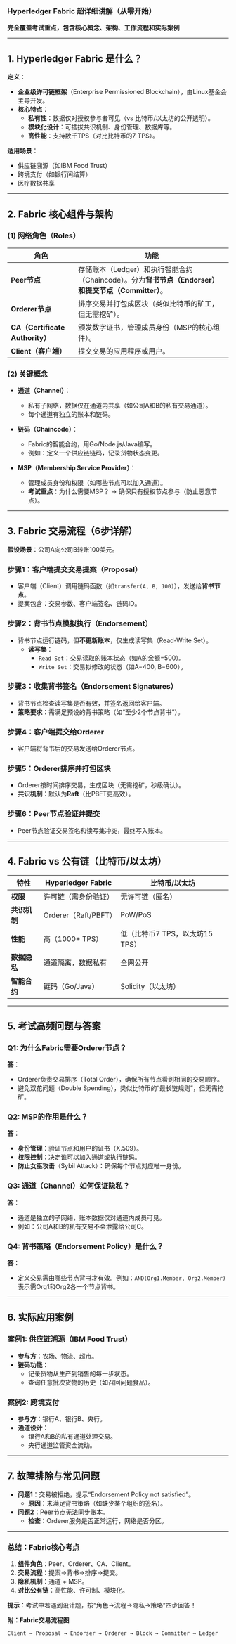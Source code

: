 ### **Hyperledger Fabric 超详细讲解（从零开始）**  
**完全覆盖考试重点，包含核心概念、架构、工作流程和实际案例**  

---

## **1. Hyperledger Fabric 是什么？**  
**定义**：  
- **企业级许可链框架**（Enterprise Permissioned Blockchain），由Linux基金会主导开发。  
- **核心特点**：  
  - **私有性**：数据仅对授权参与者可见（vs 比特币/以太坊的公开透明）。  
  - **模块化设计**：可插拔共识机制、身份管理、数据库等。  
  - **高性能**：支持数千TPS（对比比特币的7 TPS）。  

**适用场景**：  
- 供应链溯源（如IBM Food Trust）  
- 跨境支付（如银行间结算）  
- 医疗数据共享  

---

## **2. Fabric 核心组件与架构**  
### **(1) 网络角色（Roles）**  
| **角色**          | **功能**                                                                 |  
|-------------------|--------------------------------------------------------------------------|  
| **Peer节点**       | 存储账本（Ledger）和执行智能合约（Chaincode）。分为**背书节点（Endorser）**和**提交节点（Committer）**。 |  
| **Orderer节点**    | 排序交易并打包成区块（类似比特币的矿工，但无需挖矿）。                     |  
| **CA（Certificate Authority）** | 颁发数字证书，管理成员身份（MSP的核心组件）。                              |  
| **Client（客户端）** | 提交交易的应用程序或用户。                                               |  

### **(2) 关键概念**  
- **通道（Channel）**：  
  - 私有子网络，数据仅在通道内共享（如公司A和B的私有交易通道）。  
  - 每个通道有独立的账本和链码。  

- **链码（Chaincode）**：  
  - Fabric的智能合约，用Go/Node.js/Java编写。  
  - 例如：定义一个供应链链码，记录货物状态变更。  

- **MSP（Membership Service Provider）**：  
  - 管理成员身份和权限（如哪些节点可以加入通道）。  
  - **考试重点**：为什么需要MSP？ → 确保只有授权节点参与（防止恶意节点）。  

---

## **3. Fabric 交易流程（6步详解）**  
**假设场景**：公司A向公司B转账100美元。  

### **步骤1：客户端提交交易提案（Proposal）**  
- 客户端（Client）调用链码函数（如`transfer(A, B, 100)`），发送给**背书节点**。  
- 提案包含：交易参数、客户端签名、链码ID。  

### **步骤2：背书节点模拟执行（Endorsement）**  
- 背书节点运行链码，但**不更新账本**，仅生成读写集（Read-Write Set）。  
  - **读写集**：  
    - `Read Set`：交易读取的账本状态（如A的余额=500）。  
    - `Write Set`：交易拟修改的状态（如A=400, B=600）。  

### **步骤3：收集背书签名（Endorsement Signatures）**  
- 背书节点检查读写集是否有效，并签名返回给客户端。  
- **策略要求**：需满足预设的背书策略（如“至少2个节点背书”）。  

### **步骤4：客户端提交给Orderer**  
- 客户端将背书后的交易发送给Orderer节点。  

### **步骤5：Orderer排序并打包区块**  
- Orderer按时间排序交易，生成区块（无需挖矿，秒级确认）。  
- **共识机制**：默认为**Raft**（比PBFT更高效）。  

### **步骤6：Peer节点验证并提交**  
- Peer节点验证交易签名和读写集冲突，最终写入账本。  

---

## **4. Fabric vs 公有链（比特币/以太坊）**  
| **特性**          | **Hyperledger Fabric**          | **比特币/以太坊**              |  
|-------------------|--------------------------------|-------------------------------|  
| **权限**          | 许可链（需身份验证）            | 无许可链（匿名）               |  
| **共识机制**      | Orderer（Raft/PBFT）           | PoW/PoS                       |  
| **性能**          | 高（1000+ TPS）                | 低（比特币7 TPS，以太坊15 TPS）|  
| **数据隐私**      | 通道隔离，数据私有              | 全网公开                      |  
| **智能合约**      | 链码（Go/Java）                | Solidity（以太坊）            |  

---

## **5. 考试高频问题与答案**  
### **Q1: 为什么Fabric需要Orderer节点？**  
**答**：  
- Orderer负责交易排序（Total Order），确保所有节点看到相同的交易顺序。  
- 避免双花问题（Double Spending），类似比特币的“最长链规则”，但无需挖矿。  

### **Q2: MSP的作用是什么？**  
**答**：  
- **身份管理**：验证节点和用户的证书（X.509）。  
- **权限控制**：决定谁可以加入通道或执行链码。  
- **防止女巫攻击**（Sybil Attack）：确保每个节点对应唯一身份。  

### **Q3: 通道（Channel）如何保证隐私？**  
**答**：  
- 通道是独立的子网络，账本数据仅对通道内成员可见。  
- 例如：公司A和B的私有交易不会泄露给公司C。  

### **Q4: 背书策略（Endorsement Policy）是什么？**  
**答**：  
- 定义交易需由哪些节点背书才有效。例如：`AND(Org1.Member, Org2.Member)`表示需Org1和Org2各一个节点背书。  

---

## **6. 实际应用案例**  
### **案例1: 供应链溯源（IBM Food Trust）**  
- **参与方**：农场、物流、超市。  
- **链码功能**：  
  - 记录货物从生产到销售的每一步状态。  
  - 查询任意批次货物的历史（如召回问题食品）。  

### **案例2: 跨境支付**  
- **参与方**：银行A、银行B、央行。  
- **通道设计**：  
  - 银行A和B的私有通道处理交易。  
  - 央行通道监管资金流动。  

---

## **7. 故障排除与常见问题**  
- **问题1**：交易被拒绝，提示“Endorsement Policy not satisfied”。  
  - **原因**：未满足背书策略（如缺少某个组织的签名）。  
- **问题2**：Peer节点无法同步账本。  
  - **检查**：Orderer服务是否正常运行，网络是否分区。  

---

### **总结：Fabric核心考点**  
1. **组件角色**：Peer、Orderer、CA、Client。  
2. **交易流程**：提案→背书→排序→提交。  
3. **隐私机制**：通道 + MSP。  
4. **对比公有链**：高性能、许可制、模块化。  

**提示**：考试中若遇到设计题，按“角色→流程→隐私→策略”四步回答！  

**附：Fabric交易流程图**  
```plaintext
Client → Proposal → Endorser → Orderer → Block → Committer → Ledger
```
